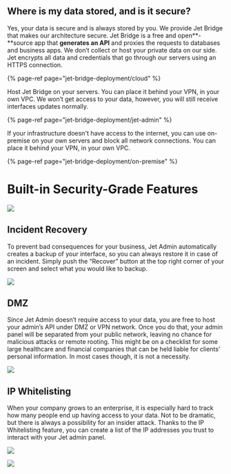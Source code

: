 [comment]: # ($page_title=🔐 Data Privacy & Security)

## **Where is my data stored, and is it secure?**

Yes, your data is secure and is always stored by you. We provide Jet Bridge that makes our architecture  secure. Jet Bridge is a free and open**-**source app that **generates an API** and proxies the requests to databases and business apps. We don’t collect or host your private data on our side. Jet encrypts all data and credentials that go through our servers using an HTTPS connection.

{% page-ref page="jet-bridge-deployment/cloud" %}

Host Jet Bridge on your servers. You can place it behind your VPN, in your own VPC. We won’t get access to your data, however, you will still receive interfaces updates normally.

{% page-ref page="jet-bridge-deployment/jet-admin" %}

If your infrastructure doesn't have access to the internet, you can use on-premise on your own servers and block all network connections. You can place it behind your VPN, in your own VPC.

{% page-ref page="jet-bridge-deployment/on-premise" %}

# Built-in Security-Grade Features <a id="built-in-security-grade-features"></a>



![](https://gblobscdn.gitbook.com/assets%2F-LQ08RFAKZvFADEiXKFy%2F-MGOKqrFcjeSkw6nnATM%2F-MGOTQCiboON-jtHpvcw%2Fimage.png?alt=media&token=4ce3939d-e11c-4259-b658-545fac7107d0)

## Incident Recovery <a id="incident-recovery"></a>

To prevent bad consequences for your business, Jet Admin automatically creates a backup of your interface, so you can always restore it in case of an incident. Simply push the “Recover” button at the top right corner of your screen and select what you would like to backup.

![](https://gblobscdn.gitbook.com/assets%2F-LQ08RFAKZvFADEiXKFy%2F-MGOKqrFcjeSkw6nnATM%2F-MGOUO-nRbXuxE22JoX4%2Frecover-dark%402x.png?alt=media&token=0e3f32a9-fb29-4994-90ca-a59867b59763)

## DMZ <a id="dmz"></a>

Since Jet Admin doesn’t require access to your data, you are free to host your admin’s API under DMZ or VPN network. Once you do that, your admin panel will be separated from your public network, leaving no chance for malicious attacks or remote rooting. This might be on a checklist for some large healthcare and financial companies that can be held liable for clients’ personal information. In most cases though, it is not a necessity.

![](https://gblobscdn.gitbook.com/assets%2F-LQ08RFAKZvFADEiXKFy%2F-LqpSrnI1pd1VctEG1LG%2F-LqpT2hOOG5k1OjEq6wb%2Fhow-it-works-dmz%402x.png?alt=media&token=95609ba5-139e-4fe6-96e5-d04f0bfc51be)

## IP Whitelisting <a id="ip-whitelisting"></a>

When your company grows to an enterprise, it is especially hard to track how many people end up having access to your data. Not to be dramatic, but there is always a possibility for an insider attack. Thanks to the IP Whitelisting feature, you can create a list of the IP addresses you trust to interact with your Jet admin panel.

![](https://gblobscdn.gitbook.com/assets%2F-LQ08RFAKZvFADEiXKFy%2F-MGOKqrFcjeSkw6nnATM%2F-MGOTdTe6mXTbHxt3C3W%2Fimage.png?alt=media&token=2ab666d4-64f4-4442-99f5-df9da7aee466)

![](https://gblobscdn.gitbook.com/assets%2F-LQ08RFAKZvFADEiXKFy%2F-MGOKqrFcjeSkw6nnATM%2F-MGOTdTe6mXTbHxt3C3W%2Fimage.png?alt=media&token=2ab666d4-64f4-4442-99f5-df9da7aee466)

